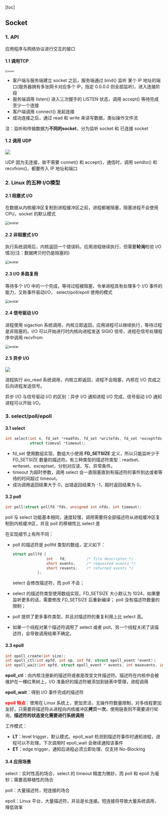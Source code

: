 [toc]

## Socket

### 1. API

应用程序与网络协议进行交互的接口

#### 1.1 调用TCP

<img src="img/socket的TCP通信.jpg" alt="avatar" style="zoom:50%;" />

- 客户端与服务端建立 socket 之后，服务端通过 bind() 监听 某个 IP 地址的端口(服务器拥有多张网卡对应多个 IP，指定 0.0.0.0 则全部监听)，进入连接阶段
- 服务端调用 listen() 进入三次握手的 LISTEN 状态，调用 accept() 等待完成至少一个连接
- 客户端调用 connect() 发起连接
- 成功连接之后，通过 read 和 write 来读写数据，类似操作文件流

注：监听和传输数据为**不同的socket**，分为监听 socket 和 已连接 socket

#### 1.2 调用 UDP

![](img/socket的UDP通信.jpg)

UDP 因为无连接，故不需要 connet() 和 accept()，通信时，调用 sendto() 和 recvfrom()，都要传入 IP 地址和端口



### 2. Linux 的五种 I/O模型

#### 2.1 阻塞式 I/O

在数据从内核缓冲区复制到进程缓冲区之前，进程都被阻塞，阻塞进程不会使用 CPU，socket 的默认模式

<img src="img/阻塞式IO.jpg" alt="avatar" style="zoom:75%;" />

#### 2.2 非阻塞式 I/O

执行系统调用后，内核返回一个错误码，应用进程继续执行，但需要**轮询**检验 I/O 情况(注：数据拷贝时仍是阻塞的)

<img src="img/轮询IO.jpg" alt="avatar" style="zoom:75%;" />

#### 2.3 I/O 多路复用

等待多个 I/O 中的一个完成，等待过程被阻塞，令单进程具有处理多个 I/O 事件的能力，又称事件驱动I/O， select/poll/epoll 使用的模式

<img src="img/IO复用.jpg" alt="avatar" style="zoom:75%;" />

#### 2.4 信号驱动 I/O

进程使用 sigaction 系统调用，内核立即返回，应用进程可以继续执行，等待过程是非阻塞的。I/O 可以开始进行时内核向进程发送 SIGIO 信号，进程在信号处理程序中调用 recvfrom

<img src="img/信号驱动IO.jpg" alt="avatar" style="zoom:75%;" />

#### 2.5 异步 I/O

![](img/异步IO.jpg)

进程执行 aio_read 系统调用，内核立即返回，进程不会阻塞，内核在 I/O 完成之后向进程发送信号。

异步 I/O 与信号驱动 I/O 的区别：异步 I/O 通知进程 I/O 完成，信号驱动 I/O 通知进程可以开始 I/O。



### 3. select/poll/epoll

#### 3.1 select

``` c
int select(int n, fd_set *readfds, fd_set *writefds, fd_set *exceptfds, 
           struct timeval *timeout);
```

- fd_set 使用数组实现，数组大小使用 **FD_SETSIZE** 定义，所以只能监听少于 FD_SETSIZE 数量的描述符。有三种类型的描述符类型：readset、writeset、exceptset，分别对应读、写、异常条件。
- timeout 为超时参数，调用 select 会一直阻塞直到有描述符的事件到达或者等待的时间超过 timeout。
- 成功调用返回结果大于 0，出错返回结果为 -1，超时返回结果为 0。



#### 3.2 poll

``` c
int poll(struct pollfd *fds, unsigned int nfds, int timeout);
```

poll 与 select 功能基本相同，速度较慢，调用需要将全部描述符从进程缓冲区复制到内核缓冲区，并且 poll 的移植性比 select 差

在实现细节上有所不同：

- poll 的描述符是 pollfd 类型的数组，定义如下：

  ``` c
  struct pollfd {
                 int   fd;         /* file descriptor */
                 short events;     /* requested events */
                 short revents;    /* returned events */
             };
  ```

  select 会修改描述符，而 poll 不会；

- select 的描述符类型使用数组实现，FD_SETSIZE 大小默认为 1024，如果要监听更多的话，需要修改 FD_SETSIZE 后重新编译； poll 没有描述符数量的限制；

- poll 提供了更多事件类型，并且对描述符的重复利用上比 select 高。

- 如果一个线程对某个描述符调用了 select 或者 poll，另一个线程关闭了该描述符，会导致调用结果不确定。

  

#### 3.3 epoll

``` c
int epoll_create(int size);
int epoll_ctl(int epfd, int op, int fd, struct epoll_event *event)；
int epoll_wait(int epfd, struct epoll_event * events, int maxevents, int timeout);
```

**epoll_ctl**：向内核注册新的描述符或者是改变文件描述符。描述符在内核中会被维护在一棵红黑树上，I/O 准备好的描述符被添加到链表中管理，进程调用 

**epoll_wait**：得到 I/O 事件完成的描述符

**<font color=red>epoll 特点</font>**：使用在 Linux 系统上，更加灵活，无操作符数量限制，对多线程更加友好，只需要将描述符从进程向内核缓冲区**拷贝一次**，使用链表则不需要进行轮询，**描述符的状态变化需要进行系统调用**

工作模式：

- **LT**：level trigger，默认模式。epoll_wait 检测到描述符事件时通知进程，进程可以不处理，下次调用时 epoll_wait 会继续通知该事件
- **ET**：edge trigger，通知后进程必须立即处理，仅支持 No-Blocking



#### 3.4 应用场景

select：实时性高的场合，select 的 timeout 精度为微妙，而 poll 和 epoll 为毫秒；需要高移植性的场合

poll：大量描述符，短连接的场合

epoll：Linux 平台，大量描述符，并且是长连接。短连接将导致大量系统调用，降低效率